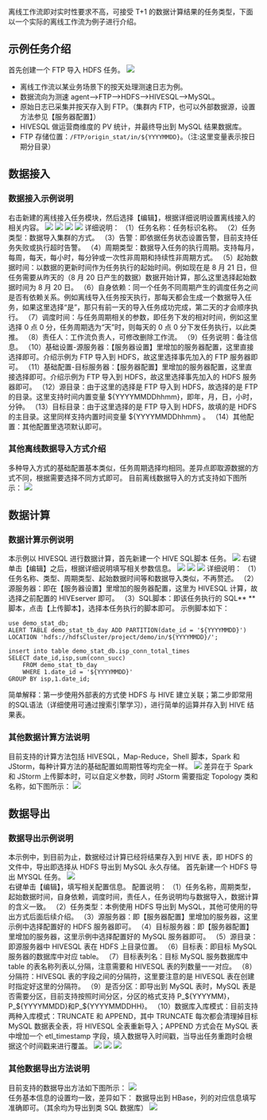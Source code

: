 离线工作流即对实时性要求不高，可接受 T+1 的数据计算结果的任务类型，下面以一个实际的离线工作流为例子进行介绍。
## 示例任务介绍 ##
首先创建一个 FTP 导入 HDFS 任务。
![](http://imgcache.tce.fsphere.cn/static/mc.qcloudimg.com/static/img/0207d1ed6b33ce9a4afb76dc2161aa3f/image.png)
- 离线工作流以某业务场景下的按天处理测速日志为例。
- 数据流向为测速 agent—>FTP—>HDFS—>HIVESQL—>MySQL。
- 原始日志已采集并按天存入到 FTP。（集群内 FTP，也可以外部数据源，设置方法参见【服务器配置】）
- HIVESQL 做运营商维度的 PV 统计，并最终导出到 MySQL 结果数据库。
- FTP 存储位置：`/FTP/origin_stat/in/${YYYYMMDD}`。（注:这里变量表示按日期分目录）

## 数据接入 ##
### 数据接入示例说明
右击新建的离线接入任务模块，然后选择【编辑】，根据详细说明设置离线接入的相关内容。
![](http://imgcache.tce.fsphere.cn/static/mc.qcloudimg.com/static/img/7d0ef40b50d24ae41f84324d98f6f0ce/image.png)
![](http://imgcache.tce.fsphere.cn/static/mc.qcloudimg.com/static/img/3f9206b307b9ee60c016e1420b8d1a2f/image.png)
![](http://imgcache.tce.fsphere.cn/static/mc.qcloudimg.com/static/img/e44604148060275c1a781036fe82b4a5/image.png)
![](http://imgcache.tce.fsphere.cn/static/mc.qcloudimg.com/static/img/aed90c8d865636bd5a07527ae9fdf826/image.png)
详细说明：
（1）任务名称：任务标识名称。
（2）任务类型：数据导入集群的方式。
（3）告警：即依据任务状态设置告警，目前支持任务失败或执行超时告警。
（4）周期类型：数据导入任务的执行周期。支持每月，每周，每天，每小时，每分钟或一次性非周期和持续性非周期方式。
（5）起始数据时间：以数据的更新时间作为任务执行的起始时间。例如现在是 8 月 21 日，但任务需要从昨天的（8 月 20 日产生的数据）数据开始计算，那么这里选择起始数据时间为 8 月 20 日。
（6）自身依赖：同一个任务不同周期产生的调度任务之间是否有依赖关系。例如离线导入任务按天执行，那每天都会生成一个数据导入任务，如果这里选择“是”，那只有前一天的导入任务成功完成，第二天的才会顺序执行。
（7）调度时间：与任务周期相关的参数，即任务下发的相对时间，例如这里选择 0 点 0 分，任务周期选为“天”时，则每天的 0 点 0 分下发任务执行，以此类推。
（8）责任人：工作流负责人，可修改删除工作流。
（9）任务说明：备注信息。
（10）基础设置-源服务器：【服务器设置】里增加的服务器配置，这里直接选择即可。介绍示例为 FTP 导入到 HDFS，故这里选择事先加入的 FTP 服务器即可。
（11）基础配置-目标服务器：【服务器配置】里增加的服务器配置，这里直接选择即可。介绍示例为 FTP 导入到 HDFS，故这里选择事先加入的 HDFS  服务器即可。
（12）源目录：由于这里的选择是 FTP 导入到 HDFS，故选择的是 FTP 的目录。这里支持时间内置变量 ${YYYYMMDDhhmm}，即年，月，日，小时，分钟。
（13）目标目录：由于这里选择的是 FTP 导入到 HDFS，故填的是 HDFS 的主目录。这里同样支持内置时间变量 ${YYYYMMDDhhmm} 。
（14）其他配置：其他配置里选项默认即可。

### 其他离线数据导入方式介绍
多种导入方式的基础配置基本类似，任务周期选择均相同。差异点即取源数据的方式不同，根据需要选择不同方式即可。
目前离线数据导入的方式支持如下图所示：
![](http://imgcache.tce.fsphere.cn/static/mc.qcloudimg.com/static/img/7feedeacc277df18a442f7310fec4e21/image.png)

## 数据计算 ##
### 数据计算示例说明
本示例以 HIVESQL 进行数据计算，首先新建一个 HIVE SQL脚本 任务。
![](http://imgcache.tce.fsphere.cn/static/mc.qcloudimg.com/static/img/52ab9a39310128f8e8ed2ad32e741a17/image.png)
右键单击【编辑】之后，根据详细说明填写相关参数信息。
![](http://imgcache.tce.fsphere.cn/static/mc.qcloudimg.com/static/img/6502e6b70167d85c0ace48442c5245be/image.png)
![](http://imgcache.tce.fsphere.cn/static/mc.qcloudimg.com/static/img/1fa9cc6184a57a523775d07387e99a2f/image.png)
![](http://imgcache.tce.fsphere.cn/static/mc.qcloudimg.com/static/img/78da694e638db78598b929b4e2f1c117/image.png)
详细说明：
（1）任务名称、类型、周期类型、起始数据时间等和数据导入类似，不再赘述。
（2）源服务器：即在【服务器设置】里增加的服务器配置，这里为 HIVESQL 计算，故选择之前配置的 HIVEserver 即可。
（3）SQL脚本：即该任务执行的 SQL** **脚本，点击【上传脚本】，选择本任务执行的脚本即可。
示例脚本如下：           
```
use demo_stat_db;
ALERT TABLE demo_stat_tb_day ADD PARTITION(date_id = '${YYYYMMDD}')
LOCATION 'hdfs://hdfsCluster/project/demo/in/${YYYYMMDD}/';

insert into table demo_stat_db.isp_conn_total_times
SELECT date_id,isp,sum(conn_succ)
	FROM demo_stat_tb_day
	WHERE 1.date_id = '${YYYYMMDD}'
GROUP BY isp,1.date_id;
```
简单解释：第一步使用外部表的方式使 HDFS 与 HIVE 建立关联；第二步即常用的SQL语法（详细使用可通过搜索引擎学习），进行简单的运算并存入到 HIVE 结果表。

### 其他数据计算方法说明
目前支持的计算方法包括 HIVESQL，Map-Reduce，Shell 脚本，Spark 和 JStorm，每种计算方法的基础配置如周期性等均完全一样。
![](http://imgcache.tce.fsphere.cn/static/mc.qcloudimg.com/static/img/06802f422b9a529d1229d661e9963e9b/image.png) 
差异在于 Spark 和 JStorm 上传脚本时，可以自定义参数，同时 JStorm 需要指定 Topology 类和名称，如下图所示：
![](http://imgcache.tce.fsphere.cn/static/mc.qcloudimg.com/static/img/724ab046809172a211edd59c71e0e3aa/image.png)

## 数据导出 ##
### 数据导出示例说明
本示例中，到目前为止，数据经过计算已经将结果存入到 HIVE 表，即 HDFS 的文件中，导出即选择从 HDFS 导出到 MySQL 永久存储。
首先新建一个 HDFS 导出 MYSQL 任务。
![](http://imgcache.tce.fsphere.cn/static/mc.qcloudimg.com/static/img/606f762467ef383e5ed5d0c67bcb6a47/image.png)   
右键单击【编辑】，填写相关配置信息。
配置说明：
（1）任务名称，周期类型，起始数据时间，自身依赖，调度时间，责任人，任务说明均与数据导入，数据计算的含义一致。
（2）任务类型：本例使用 HDFS 导出到 MySQL，其他可使用的导出方式后面后续介绍。
（3）源服务器：即【服务器配置】里增加的服务器，这里示例中选择配置好的 HDFS 服务器即可。
（4）目标服务器：即【服务器配置】里增加的服务器，这里示例中选择配置好的 MySQL 服务器即可。
（5）源目录：即源服务器中 HIVESQL 表在 HDFS 上目录位置。
（6）目标表：即目标 MySQL 服务器的数据库中对应 table。
（7）目标表列名：目标 MySQL 服务数据库中 table 的表名称列表以,分隔，注意需要和 HIVESQL 表的列数量一一对应。
（8）分隔符：HIVESQL 表的字段之间的分隔符，这里要注意的是 HIVESQL 表在创建时指定好这里的分隔符。
（9）是否分区：即导出到 MySQL 表时，MySQL 表是否需要分区，目前支持按照时间分区，分区的格式支持 P_${YYYYMM}，P_${YYYYMMDD}和P_${YYYYMMDDHH}。
（10）数据库入库模式：目前支持两种入库模式：TRUNCATE 和 APPEND，其中 TRUNCATE 每次都会清理掉目标 MySQL 数据表全表，将 HIVESQL 全表重新导入；APPEND 方式会在 MySQL 表中增加一个 etl_timestamp 字段，填入数据导入时间戳，当导出任务重跑时会根据这个时间戳来进行覆盖。
![](http://imgcache.tce.fsphere.cn/static/mc.qcloudimg.com/static/img/bfe81466a57e816053f4e4c54709372a/image.png)
![](http://imgcache.tce.fsphere.cn/static/mc.qcloudimg.com/static/img/ae709bc64aa6d01acd7322d20ac5f0e9/image.png)
![](http://imgcache.tce.fsphere.cn/static/mc.qcloudimg.com/static/img/6a5aca0d2bf4c362595778eb01aebff7/image.png)

### 其他数据导出方法说明
目前支持的数据导出方法如下图所示：
![](http://imgcache.tce.fsphere.cn/static/mc.qcloudimg.com/static/img/9dc3500970611cebe80b402b51cc644d/image.png)  
任务基本信息的设置均一致，差异如下：
数据导出到 HBase，列的对应信息填写准确即可。（其余均为导出到类 SQL 数据库）
![](http://imgcache.tce.fsphere.cn/static/mc.qcloudimg.com/static/img/c7eec2c42dbe4c5806be4822f398c8cc/image.png)
